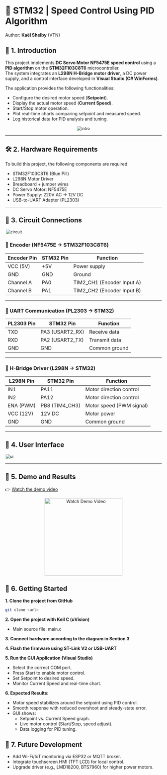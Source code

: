 # 🚀 STM32 | Speed Control Using PID Algorithm

Author: **Kaël Shelby** (VTN)  

## 📖 1. Introduction
This project implements **DC Servo Motor NF5475E speed control** using a **PID algorithm** on the **STM32F103C8T6** microcontroller.  
The system integrates an **L298N H-Bridge motor driver**, a DC power supply, and a control interface developed in **Visual Studio (C# WinForms)**.  

The application provides the following functionalities:  
- Configure the desired motor speed (**Setpoint**).  
- Display the actual motor speed (**Current Speed**).  
- Start/Stop motor operation.  
- Plot real-time charts comparing setpoint and measured speed.  
- Log historical data for PID analysis and tuning.  

<div align="center">
  <img src="./Images/Intro.png" alt="intro" style="transform: scale(0.9);"/>
</div>

---

## 🛠️ 2. Hardware Requirements
To build this project, the following components are required:
- STM32F103C8T6 (Blue Pill)  
- L298N Motor Driver  
- Breadboard + jumper wires  
- DC Servo Motor: NF5475E  
- Power Supply: 220V AC → 12V DC  
- USB-to-UART Adapter (PL2303)  

---

## 🔌 3. Circuit Connections
<img src="./Images/Circuit.png" alt="circuit" style="transform: scale(0.9);"/>  

### 📌 Encoder (NF5475E → STM32F103C8T6)
| Encoder Pin | STM32 Pin | Function |
|-------------|-----------|----------|
| VCC (5V)    | +5V       | Power supply |
| GND         | GND       | Ground |
| Channel A   | PA0       | TIM2_CH1 (Encoder Input A) |
| Channel B   | PA1       | TIM2_CH2 (Encoder Input B) |

---

### 📌 UART Communication (PL2303 → STM32)
| PL2303 Pin  | STM32 Pin       | Function |
|-------------|----------------|----------|
| TXD         | PA3 (USART2_RX) | Receive data |
| RXD         | PA2 (USART2_TX) | Transmit data |
| GND         | GND             | Common ground |

---

### 📌 H-Bridge Driver (L298N → STM32)
| L298N Pin   | STM32 Pin      | Function |
|-------------|----------------|----------|
| IN1         | PA11           | Motor direction control |
| IN2         | PA12           | Motor direction control |
| ENA (PWM)   | PB8 (TIM4_CH3) | Motor speed (PWM signal) |
| VCC (12V)   | 12V DC         | Motor power |
| GND         | GND            | Common ground |

---

## 📜 4. User Interface
<img src="./Images/UI.png" alt="ui" style="transform: scale(0.9);"/>  

---

## 🎥 5. Demo and Results
👉 [Watch the demo video](https://www.tiktok.com/@kshelbyiot/video/7537173573891345672?is_from_webapp=1&sender_device=pc&web_id=7500959777037518344)

<p align="center">
  <a href="https://www.tiktok.com/@kshelbyiot/video/7537173573891345672?is_from_webapp=1&sender_device=pc&web_id=7500959777037518344">
    <img src="./Images/Cover.png" alt="Watch Demo Video" width="250"/>
  </a>
</p>

## 🚀 6. Getting Started
**1. Clone the project from GitHub**  
   ```bash
   git clone <url>
   ```
**2. Open the project with Keil C (uVision)**
- Main source file: main.c

**3. Connect hardware according to the diagram in Section 3**

**4. Flash the firmware using ST-Link V2 or USB-UART**

**5. Run the GUI Application (Visual Studio)**
- Select the correct COM port.
- Press Start to enable motor control.
- Set Setpoint to desired speed.
- Monitor Current Speed and real-time chart.

**6. Expected Results:**
- Motor speed stabilizes around the setpoint using PID control.
- Smooth response with reduced overshoot and steady-state error.
- GUI shows:
    - Setpoint vs. Current Speed graph.
    - Live motor control (Start/Stop, speed adjust).
    - Data logging for PID tuning.

## 🚀 7. Future Development
- Add Wi-Fi/IoT monitoring via ESP32 or MQTT broker.
- Integrate touchscreen HMI (TFT LCD) for local control.
- Upgrade driver (e.g., LMD18200, BTS7960) for higher power motors.




































